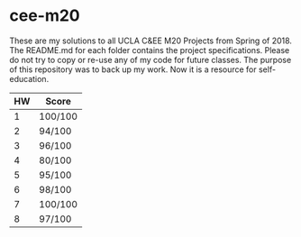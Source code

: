 # cee-m20
These are my solutions to all UCLA C&EE M20 Projects from Spring of 2018. The README.md for each folder contains the project specifications. Please do not try to copy or re-use any of my code for future classes. The purpose of this repository was to back up my work. Now it is a resource for self-education.

| HW | Score |
| ------- | ----- |
| 1 | 100/100 |
| 2 | 94/100 |
| 3 | 96/100 |
| 4 | 80/100 |
| 5 | 95/100 |
| 6 | 98/100 |
| 7 | 100/100 |
| 8 | 97/100 |
